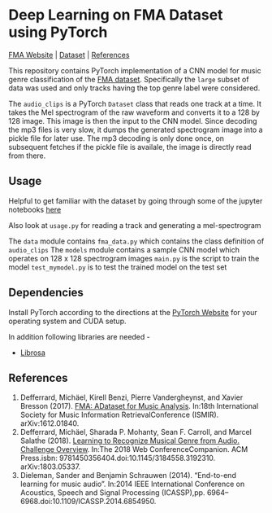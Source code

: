 # Deep Learning on FMA Dataset using PyTorch

[FMA Website](https://github.com/mdeff/fma) |
[Dataset](https://github.com/mdeff/fma#data) |
[References](#references)

This repository contains PyTorch implementation of a CNN model for music genre classification of the 
[FMA dataset](https://github.com/mdeff/fma). Specifically the `large` subset of data was used and only tracks 
having the top genre label were considered. 

The `audio_clips` is a PyTorch `Dataset` class that reads one track at a time. It takes the Mel spectrogram of the raw
waveform and converts it to a 128 by 128 image. This image is then the input to the CNN model. Since decoding the mp3 files 
is very slow, it dumps the generated spectrogram image into a pickle file for later use. The mp3 decoding is only done once, on subsequent 
fetches if the pickle file is availale, the image is directly read from there.

## Usage

Helpful to get familiar with the dataset by going through some of the jupyter notebooks [here](https://github.com/mdeff/fma#code)

Also look at `usage.py` for reading a track and generating a mel-spectrogram

The `data` module contains `fma_data.py` which contains the class definition of `audio_clips`
The `models` module contains a sample CNN model which operates on 128 x 128 spectrogram images 
`main.py` is the script to train the model
`test_mymodel.py` is to test the trained model on the test set

## Dependencies

Install PyTorch according to the directions at the
[PyTorch Website](https://pytorch.org/get-started/) for your operating system
and CUDA setup. 

In addition following libraries are needed -
* [Librosa](https://github.com/librosa/librosa)

## References

1. Defferrard,  Michäel,  Kirell  Benzi,  Pierre  Vandergheynst,  and  Xavier  Bresson  (2017).  [FMA:  ADataset  for  Music  Analysis](https://arxiv.org/abs/1612.01840).  In:18th International Society for Music Information RetrievalConference (ISMIR). arXiv:1612.01840. 
2. Defferrard, Michäel, Sharada P. Mohanty, Sean F. Carroll, and Marcel Salath́e (2018). [Learning to Recognize Musical Genre from Audio. Challenge Overview](https://arxiv.org/abs/1803.05337). In:The 2018 Web ConferenceCompanion. ACM Press.isbn: 9781450356404.doi:10.1145/3184558.3192310. arXiv:1803.05337. 
3. Dieleman,  Sander  and  Benjamin  Schrauwen  (2014).  “End-to-end  learning  for  music  audio”.  In:2014 IEEE International Conference on Acoustics, Speech and Signal Processing (ICASSP),pp. 6964–6968.doi:10.1109/ICASSP.2014.6854950.